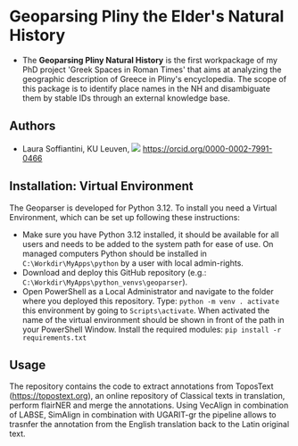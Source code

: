 # Geoparsing Pliny the Elder's Natural History

* The **Geoparsing Pliny Natural History** is the first workpackage of my PhD project 'Greek Spaces in Roman Times' that aims at analyzing the geographic description of Greece in Pliny's encyclopedia. The scope of this package is to identify place names in the NH and disambiguate them by stable IDs through an external knowledge base.

## Authors 
* Laura Soffiantini, KU Leuven, [![](https://orcid.org/sites/default/files/images/orcid_16x16.png)](https://orcid.org/0000-0003-4932-7912) https://orcid.org/0000-0002-7991-0466

## Installation: Virtual Environment 

The Geoparser is developed for Python 3.12. To install you need a Virtual Environment, which can be set up following these instructions: 
- Make sure you have Python 3.12 installed, it should be available for all users and needs to be added to the system path for ease of use. On managed computers Python should be installed in ```C:\Workdir\MyApps\python``` by a user with local admin-rights.
- Download and deploy this GitHub repository (e.g.: ```C:\Workdir\MyApps\python_venvs\geoparser```).
- Open PowerShell as a Local Administrator and navigate to the folder where you deployed this repository. Type: ```python -m venv . activate``` this environment by going to ```Scripts\activate```.
When activated the name of the virtual environment should be shown in front of the path in your PowerShell Window. Install the required modules: ```pip install -r requirements.txt```

## Usage

The repository contains the code to extract annotations from ToposText (https://topostext.org), an online repository of Classical texts in translation, perform flairNER and merge the annotations. Using VecAlign in combination of LABSE, SimAlign in combination with UGARIT-gr the pipeline allows to trasnfer the annotation from the English translation back to the Latin original text.
